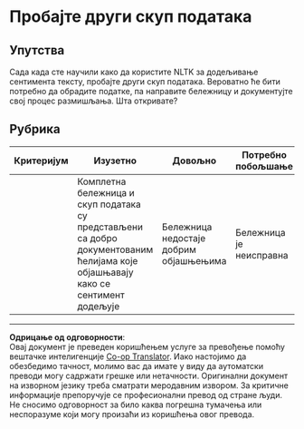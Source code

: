 <!--
CO_OP_TRANSLATOR_METADATA:
{
  "original_hash": "daf144daa552da6a7d442aff6f3e77d8",
  "translation_date": "2025-09-05T14:26:27+00:00",
  "source_file": "6-NLP/5-Hotel-Reviews-2/assignment.md",
  "language_code": "sr"
}
-->
# Пробајте други скуп података

## Упутства

Сада када сте научили како да користите NLTK за додељивање сентимента тексту, пробајте други скуп података. Вероватно ће бити потребно да обрадите податке, па направите бележницу и документујте свој процес размишљања. Шта откривате?

## Рубрика

| Критеријум | Изузетно                                                                                                         | Довољно                                  | Потребно побољшање      |
| ---------- | ---------------------------------------------------------------------------------------------------------------- | ---------------------------------------- | ----------------------- |
|            | Комплетна бележница и скуп података су представљени са добро документованим ћелијама које објашњавају како се сентимент додељује | Бележница недостаје добрим објашњењима   | Бележница је неисправна |

---

**Одрицање од одговорности**:  
Овај документ је преведен коришћењем услуге за превођење помоћу вештачке интелигенције [Co-op Translator](https://github.com/Azure/co-op-translator). Иако настојимо да обезбедимо тачност, молимо вас да имате у виду да аутоматски преводи могу садржати грешке или нетачности. Оригинални документ на изворном језику треба сматрати меродавним извором. За критичне информације препоручује се професионални превод од стране људи. Не сносимо одговорност за било каква погрешна тумачења или неспоразуме који могу произаћи из коришћења овог превода.